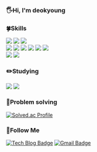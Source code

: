 
### 🖐Hi, I'm deokyoung

### 🍀Skills
<div>
<img src="https://img.shields.io/badge/html5-E34F26?style=flat&logo=html5&logoColor=white">
<img src="https://img.shields.io/badge/css-1572B6?style=flat&logo=css3&logoColor=white">
<img src="https://img.shields.io/badge/Javascript-F7DF1E?style=flat&logo=JavaScript&logoColor=white"/>
</div>

<div>
<img src="https://img.shields.io/badge/java-007396?style=flat&logo=java&logoColor=white">
<img src="https://img.shields.io/badge/Springboot-6DB33F?style=flat&logo=SpringBoot&logoColor=white"/>
<img src="https://img.shields.io/badge/Python-3776AB?style=flat&logo=Python&logoColor=white"/>
<img src="https://img.shields.io/badge/Django-092E20?style=flat&logo=Django&logoColor=white"/>
<img src="https://img.shields.io/badge/mysql-4479A1?style=flat&logo=mysql&logoColor=white"> 
<img src="https://img.shields.io/badge/Github-181717?style=flat&logo=GitHub&logoColor=white">
 </div>
 
 <div>
 <img src="https://img.shields.io/badge/C-A8B9CC?style=flat&logo=C&logoColor=white">
 <img src="https://img.shields.io/badge/C++-00599C?style=flat&logo=C++&logoColor=white">
 </div>

 ### ✏️Studying
<div>
<img src="https://img.shields.io/badge/java-007396?style=flat&logo=java&logoColor=white">
<img src="https://img.shields.io/badge/Springboot-6DB33F?style=flat&logo=SpringBoot&logoColor=white"/>
</div>


 ### 💪Problem solving
[![Solved.ac Profile](http://mazassumnida.wtf/api/v2/generate_badge?boj=kang48450)](https://solved.ac/kang48450/)


### 📲Follow Me
[![Tech Blog Badge](http://img.shields.io/badge/-Tech%20blog-black?style=flat-square&logo=github&link=https://everydayyy.tistory.com/)](https://everydayyy.tistory.com/)
[![Gmail Badge](https://img.shields.io/badge/Gmail-d14836?style=flat-square&logo=Gmail&logoColor=white&link=mailto:kang48450@gmail.com)](mailto:kang48450@gmail.com)





